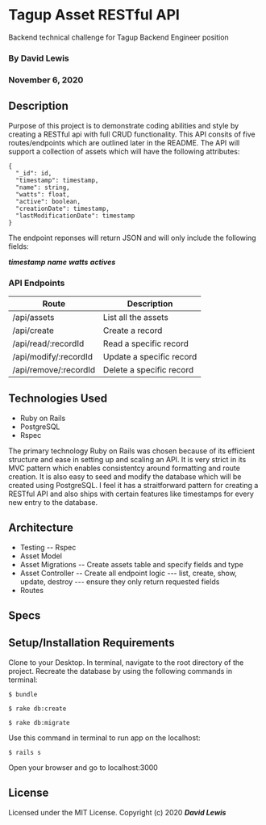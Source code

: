 # Tagup Asset RESTful API

Backend technical challenge for Tagup Backend Engineer position

### By David Lewis

### November 6, 2020

## Description

Purpose of this project is to demonstrate coding abilities and style by creating a RESTful api with full CRUD functionality. This API consits of five routes/endpoints which are outlined later in the README. The API will support a collection of assets which will have the following attributes:

```JS
{
  "_id": id,
  "timestamp": timestamp,
  "name": string,
  "watts": float,
  "active": boolean,
  "creationDate": timestamp,
  "lastModificationDate": timestamp
}
```

The endpoint reponses will return JSON and will only include the following fields:

**_timestamp_** **_name_** **_watts_** **_actives_**

### API Endpoints

| Route                 | Description              |
| --------------------- | ------------------------ |
| /api/assets           | List all the assets      |
| /api/create           | Create a record          |
| /api/read/:recordId   | Read a specific record   |
| /api/modify/:recordId | Update a specific record |
| /api/remove/:recordId | Delete a specific record |

## Technologies Used

- Ruby on Rails
- PostgreSQL
- Rspec

The primary technology Ruby on Rails was chosen because of its efficient structure and ease in setting up and scaling an API. It is very strict in its MVC pattern which enables consistentcy around formatting and route creation. It is also easy to seed and modify the database which will be created using PostgreSQL. I feel it has a straitforward pattern for creating a RESTful API and also ships with certain features like timestamps for every new entry to the database.

## Architecture

- Testing
  -- Rspec
- Asset Model
- Asset Migrations
  -- Create assets table and specify fields and type
- Asset Controller
  -- Create all endpoint logic
  --- list, create, show, update, destroy
  --- ensure they only return requested fields
- Routes

## Specs

## Setup/Installation Requirements

Clone to your Desktop.
In terminal, navigate to the root directory of the project.
Recreate the database by using the following commands in terminal:

```
$ bundle
```

```
$ rake db:create
```

```
$ rake db:migrate
```

Use this command in terminal to run app on the localhost:

```
$ rails s
```

Open your browser and go to localhost:3000

## License

Licensed under the MIT License.
Copyright (c) 2020 **_David Lewis_**
